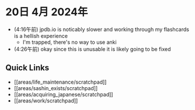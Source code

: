 # 20日 4月 2024年
- (4:16午前) jpdb.io is noticably slower and working through my flashcards is a hellish experience
  - I'm trapped, there's no way to use anki
- (4:26午前) okay since this is unusable it is likely going to be fixed

 



## Quick Links
- [[areas/life_maintenance/scratchpad]]
- [[areas/sashin_exists/scratchpad]]
- [[areas/acquiring_japanese/scratchpad]]
- [[areas/work/scratchpad]]
